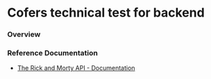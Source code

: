 # Cofers technical test for backend

### Overview


### Reference Documentation
* [The Rick and Morty API - Documentation](https://rickandmortyapi.com/documentation)